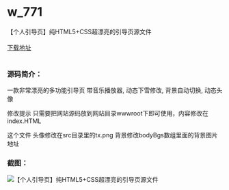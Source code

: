 # w_771
【个人引导页】纯HTML5+CSS超漂亮的引导页源文件
<br/></br>
[下载地址](https://www.uuid2.com/771.html "下载地址")
<br/></br>
<h3>源码简介：</h3>
<p>一款非常漂亮的多功能引导页 带音乐播放器, 动态下雪修改, 背景自动切换, 动态头像<p>
<p>修改提示 只需要把网站源码放到网站目录wwwroot下即可使用，内容修改在index.HTML<p>
<p>这个文件 头像修改在src目录里的tx.png 背景修改bodyBgs数组里面的背景图片地址<p>
<h3>截图：</h3>
<img src="https://www.uuid2.com/wp-content/uploads/img/202105/4a9807e632.jpg" alt="【个人引导页】纯HTML5+CSS超漂亮的引导页源文件">

